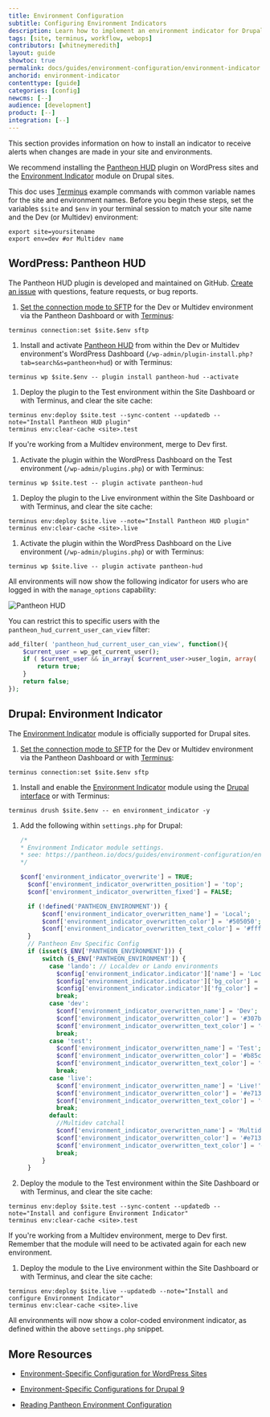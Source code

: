```yaml
---
title: Environment Configuration
subtitle: Configuring Environment Indicators
description: Learn how to implement an environment indicator for Drupal and WordPress sites running on Pantheon.
tags: [site, terminus, workflow, webops]
contributors: [whitneymeredith]
layout: guide
showtoc: true
permalink: docs/guides/environment-configuration/environment-indicator
anchorid: environment-indicator
contenttype: [guide]
categories: [config]
newcms: [--]
audience: [development]
product: [--]
integration: [--]
---
```


This section provides information on how to install an indicator to receive alerts when changes are made in your site and environments.

We recommend installing the [Pantheon HUD](https://wordpress.org/plugins/pantheon-hud) plugin on WordPress sites and the [Environment Indicator](https://www.drupal.org/project/environment_indicator) module on Drupal sites.

<Alert title="Exports" type="export">

This doc uses [Terminus](/terminus) example commands with common variable names for the site and environment names. Before you begin these steps, set the variables `$site` and `$env` in your terminal session to match your site name and the Dev (or Multidev) environment:

```bash{promptUser: user}
export site=yoursitename
export env=dev #or Multidev name
```

</Alert>

## WordPress: Pantheon HUD

The Pantheon HUD plugin is developed and maintained on GitHub. [Create an issue](https://github.com/pantheon-systems/pantheon-hud/issues) with questions, feature requests, or bug reports.

1. [Set the connection mode to SFTP](/guides/sftp) for the Dev or Multidev environment via the Pantheon Dashboard or with [Terminus](/terminus):

 ```bash{promptUser: user}
 terminus connection:set $site.$env sftp
 ```

1. Install and activate [Pantheon HUD](https://wordpress.org/plugins/pantheon-hud/) from within the Dev or Multidev environment's WordPress Dashboard (`/wp-admin/plugin-install.php?tab=search&s=pantheon+hud`) or with Terminus:

 ```bash{promptUser: user}
 terminus wp $site.$env -- plugin install pantheon-hud --activate
 ```

1. Deploy the plugin to the Test environment within the Site Dashboard or with Terminus, and clear the site cache:

 ```bash{promptUser: user}
 terminus env:deploy $site.test --sync-content --updatedb --note="Install Pantheon HUD plugin"
 terminus env:clear-cache <site>.test
 ```

  If you're working from a Multidev environment, merge to Dev first.

1. Activate the plugin within the WordPress Dashboard on the Test environment (`/wp-admin/plugins.php`) or with Terminus:

 ```bash{promptUser: user}
 terminus wp $site.test -- plugin activate pantheon-hud
 ```

1. Deploy the plugin to the Live environment within the Site Dashboard or with Terminus, and clear the site cache:

 ```bash{promptUser: user}
 terminus env:deploy $site.live --note="Install Pantheon HUD plugin"
 terminus env:clear-cache <site>.live
 ```

1. Activate the plugin within the WordPress Dashboard on the Live environment (`/wp-admin/plugins.php`) or with Terminus:

 ```bash{promptUser: user}
 terminus wp $site.live -- plugin activate pantheon-hud
 ```

All environments will now show the following indicator for users who are logged in with the `manage_options` capability:

![Pantheon HUD](../../../images/pantheon-hud.png)

You can restrict this to specific users with the `pantheon_hud_current_user_can_view` filter:

```php
add_filter( 'pantheon_hud_current_user_can_view', function(){
    $current_user = wp_get_current_user();
    if ( $current_user && in_array( $current_user->user_login, array( 'myuserlogin' ) ) ) {
        return true;
    }
    return false;
});
```

## Drupal: Environment Indicator

The [Environment Indicator](https://www.drupal.org/project/environment_indicator) module is officially supported for Drupal sites.

1. [Set the connection mode to SFTP](/guides/sftp) for the Dev or Multidev environment via the Pantheon Dashboard or with [Terminus](/terminus):

 ```bash{promptUser: user}
 terminus connection:set $site.$env sftp
 ```

1. Install and enable the [Environment Indicator](https://www.drupal.org/project/environment_indicator) module using the [Drupal interface](https://drupal.org/documentation/install/modules-themes) or with Terminus:

 ```bash{promptUser: user}
 terminus drush $site.$env -- en environment_indicator -y
 ```

1. Add the following within `settings.php` for Drupal:

    ```php
    /*
    * Environment Indicator module settings.
    * see: https://pantheon.io/docs/guides/environment-configuration/environment-indicator
    */

    $conf['environment_indicator_overwrite'] = TRUE;
      $conf['environment_indicator_overwritten_position'] = 'top';
      $conf['environment_indicator_overwritten_fixed'] = FALSE;

      if (!defined('PANTHEON_ENVIRONMENT')) {
          $conf['environment_indicator_overwritten_name'] = 'Local';
          $conf['environment_indicator_overwritten_color'] = '#505050';
          $conf['environment_indicator_overwritten_text_color'] = '#ffffff';
      }
      // Pantheon Env Specific Config
      if (isset($_ENV['PANTHEON_ENVIRONMENT'])) {
          switch ($_ENV['PANTHEON_ENVIRONMENT']) {
            case 'lando': // Localdev or Lando environments
              $config['environment_indicator.indicator']['name'] = 'Local Dev';
              $config['environment_indicator.indicator']['bg_color'] = '#990055';
              $config['environment_indicator.indicator']['fg_color'] = '#ffffff';
              break;
            case 'dev':
              $conf['environment_indicator_overwritten_name'] = 'Dev';
              $conf['environment_indicator_overwritten_color'] = '#307b24';
              $conf['environment_indicator_overwritten_text_color'] = '#ffffff';
              break;
            case 'test':
              $conf['environment_indicator_overwritten_name'] = 'Test';
              $conf['environment_indicator_overwritten_color'] = '#b85c00';
              $conf['environment_indicator_overwritten_text_color'] = '#ffffff';
              break;
            case 'live':
              $conf['environment_indicator_overwritten_name'] = 'Live!';
              $conf['environment_indicator_overwritten_color'] = '#e7131a';
              $conf['environment_indicator_overwritten_text_color'] = '#ffffff';
              break;
            default:
              //Multidev catchall
              $conf['environment_indicator_overwritten_name'] = 'Multidev';
              $conf['environment_indicator_overwritten_color'] = '#e7131a';
              $conf['environment_indicator_overwritten_text_color'] = '#000000';
              break;
          }
      }
    ```

1. Deploy the module to the Test environment within the Site Dashboard or with Terminus, and clear the site cache:

 ```bash{promptUser: user}
 terminus env:deploy $site.test --sync-content --updatedb --note="Install and configure Environment Indicator"
 terminus env:clear-cache <site>.test
 ```

  If you're working from a Multidev environment, merge to Dev first. Remember that the module will need to be activated again for each new environment.

1. Deploy the module to the Live environment within the Site Dashboard or with Terminus, and clear the site cache:

  ```bash{promptUser: user}
  terminus env:deploy $site.live --updatedb --note="Install and configure Environment Indicator"
  terminus env:clear-cache <site>.live
  ```

All environments will now show a color-coded environment indicator, as defined within the above `settings.php` snippet.


## More Resources

- [Environment-Specific Configuration for WordPress Sites](/guides/environment-configuration/environment-specific-config)

- [Environment-Specific Configurations for Drupal 9](/guides/environment-configuration/environment-specific-config-drupal)

- [Reading Pantheon Environment Configuration](/guides/environment-configuration/read-environment-config)
